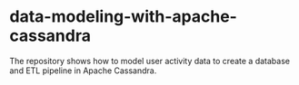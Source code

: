# data-modeling-with-apache-cassandra
The repository shows how to model user activity data to create a database and ETL pipeline in Apache Cassandra.
